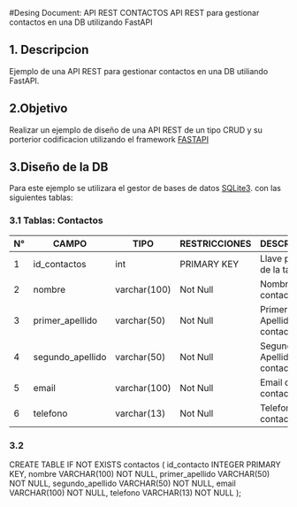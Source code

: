 #Desing Document: API REST CONTACTOS
API REST para gestionar contactos en una DB utilizando FastAPI

## 1. Descripcion
Ejemplo de una API REST para gestionar contactos en una DB utiliando FastAPI.

## 2.Objetivo
Realizar un ejemplo de diseño de una API REST de un tipo CRUD y su porterior codificacion utilizando el framework [FASTAPI](http://fastapi.tlangolo.com/)

## 3.Diseño de la DB
Para este ejemplo se utilizara el gestor de bases de datos [SQLite3](http://sqlite.org). con las siguientes tablas:

### 3.1 Tablas: Contactos

|N°|CAMPO|TIPO|RESTRICCIONES|DESCRIPCION|
|--|--|--|--|--|
|1|id_contactos|int|PRIMARY KEY|Llave primaria de la tabla|
|2|	nombre|	varchar(100)|	Not Null|	Nombre del contacto|
|3	|primer_apellido	|varchar(50)	|Not Null	|Primer Apellido del contacto|
|4|	segundo_apellido|	varchar(50)|	Not Null	|Segundo Apellido del contacto|
|5	|email	|varchar(100)	|Not Null	|Email del contacto|
|6	|telefono|	varchar(13)|	Not Null|	Telefono del contacto|

### 3.2
CREATE TABLE IF NOT EXISTS contactos ( id_contacto INTEGER PRIMARY KEY, nombre VARCHAR(100) NOT NULL, primer_apellido VARCHAR(50) NOT NULL, segundo_apellido VARCHAR(50) NOT NULL, email VARCHAR(100) NOT NULL, telefono VARCHAR(13) NOT NULL );
